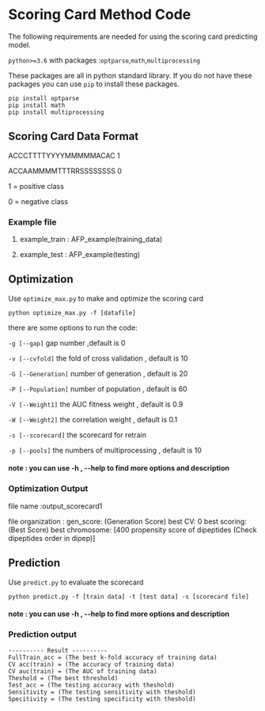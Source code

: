 # Scoring Card Method Code

The following requirements are needed for using the scoring card predicting model.

`python>=3.6` with packages :`optparse`,`math`,`multiprocessing`

These packages are all in python standard library.
If you do not have these packages you can use `pip` to install these packages.
```
pip install optparse
pip install math
pip install multiprocessing
```

Scoring Card Data Format
----------

ACCCTTTTYYYYMMMMMACAC	1

ACCAAMMMMTTTRRSSSSSSSS	0

1 = positive class

0 = negative class

### Example file

1. example_train : AFP_example(training_data)

2. example_test : AFP_example(testing)

Optimization
---------
Use `optimize_max.py` to make and optimize the scoring card
```
python optimize_max.py -f [datafile]
```
there are some options to run the code:

`-g [--gap]` gap number ,default is 0

`-v [--cvfold]` the fold of cross validation , default is 10

`-G [--Generation]` number of generation , default is 20

`-P [--Population]` number of population , default is 60

`-V [--Weight1]` the AUC fitness weight , default is 0.9

`-W [--Weight2]` the correlation weight , default is 0.1

`-s [--scorecard]` the scorecard for retrain

`-p [--pools]` the numbers of multiprocessing , default is 10

#### note : you can use -h , --help to find more options and description

### Optimization Output

file name :output_scorecard1

file organization :
gen_score:	(Generation Score)
best CV:	0
best scoring:	(Best Score)
best chromosome:	[400 propensity score of dipeptides (Check dipeptides order in dipep)]

Prediction
--------
Use `predict.py` to evaluate the scorecard

```
python predict.py -f [train data] -t [test data] -s [scorecard file]
```

#### note : you can use -h , --help to find more options and description

### Prediction output
```
---------- Result ----------
FullTrain_acc = (The best k-fold accuracy of training data)
CV acc(train) = (The accuracy of training data)
CV auc(train) = (The AUC of training data)
Theshold = (The best threshold)
Test_acc = (The testing accuracy with theshold)
Sensitivity = (The testing sensitivity with theshold)
Specitivity = (The testing specificity with theshold)
```
